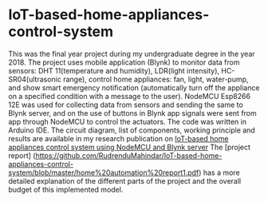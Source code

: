 # IoT-based-home-appliances-control-system
This was the final year project during my undergraduate degree in the year 2018. The project uses mobile application (Blynk) to monitor data from sensors: DHT 11(temperature and humidity), LDR(light intensity), HC-SR04(ultrasonic range), control home appliances: fan, light, water-pump, and show smart emergency notification (automatically turn off the appliance on a specified condition with a message to the user). NodeMCU Esp8266 12E was used for collecting data from sensors and sending the same to Blynk server, and on the use of buttons in Blynk app signals were sent from app through NodeMCU to control the actuators. The code was written in Arduino IDE.
The circuit diagram, list of components, working principle and results are available in my research publication on [IoT-based home appliances control system using NodeMCU and Blynk server](https://iarjset.com/wp-content/uploads/2018/06/IARJSET-3.pdf)
The [project report] (https://github.com/RudrenduMahindar/IoT-based-home-appliances-control-system/blob/master/home%20automation%20report1.pdf) has a more detailed explanation of the different parts of the project and the overall budget of this implemented model.

